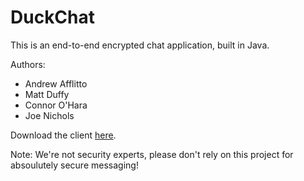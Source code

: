 # DuckChat

This is an end-to-end encrypted chat application, built in Java.

Authors:
- Andrew Afflitto
- Matt Duffy
- Connor O'Hara
- Joe Nichols

Download the client [here](https://github.com/afflitto/DuckChat/releases/download/client1.0/client.jar).

Note: We're not security experts, please don't rely on this project for absoulutely secure messaging!
